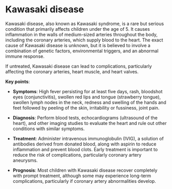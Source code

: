 [//]: # (source: ?)
[//]: # (tags: conditions)

# Kawasaki disease

Kawasaki disease, also known as Kawasaki syndrome, is a rare but serious condition that primarily affects children under the age of 5. It causes inflammation in the walls of medium-sized arteries throughout the body, including the coronary arteries, which supply blood to the heart. The exact cause of Kawasaki disease is unknown, but it is believed to involve a combination of genetic factors, environmental triggers, and an abnormal immune response.

If untreated, Kawasaki disease can lead to complications, particularly affecting the coronary arteries, heart muscle, and heart valves.

**Key points**:

* **Symptoms**: High fever persisting for at least five days, rash, bloodshot eyes (conjunctivitis), swollen red lips and tongue (strawberry tongue), swollen lymph nodes in the neck, redness and swelling of the hands and feet followed by peeling of the skin, irritability or fussiness,  joint pain.

* **Diagnosis**: Perform blood tests, echocardiograms (ultrasound of the heart), and other imaging studies to evaluate the heart and rule out other conditions with similar symptoms.

* **Treatment**: Administer intravenous immunoglobulin (IVIG), a solution of antibodies derived from donated blood, along with aspirin to reduce inflammation and prevent blood clots. Early treatment is important to reduce the risk of complications, particularly coronary artery aneurysms.

* **Prognosis**: Most children with Kawasaki disease recover completely with prompt treatment, although some may experience long-term complications, particularly if coronary artery abnormalities develop.